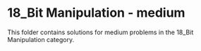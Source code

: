 # 18_Bit Manipulation - medium
This folder contains solutions for medium problems in the 18_Bit Manipulation category.
